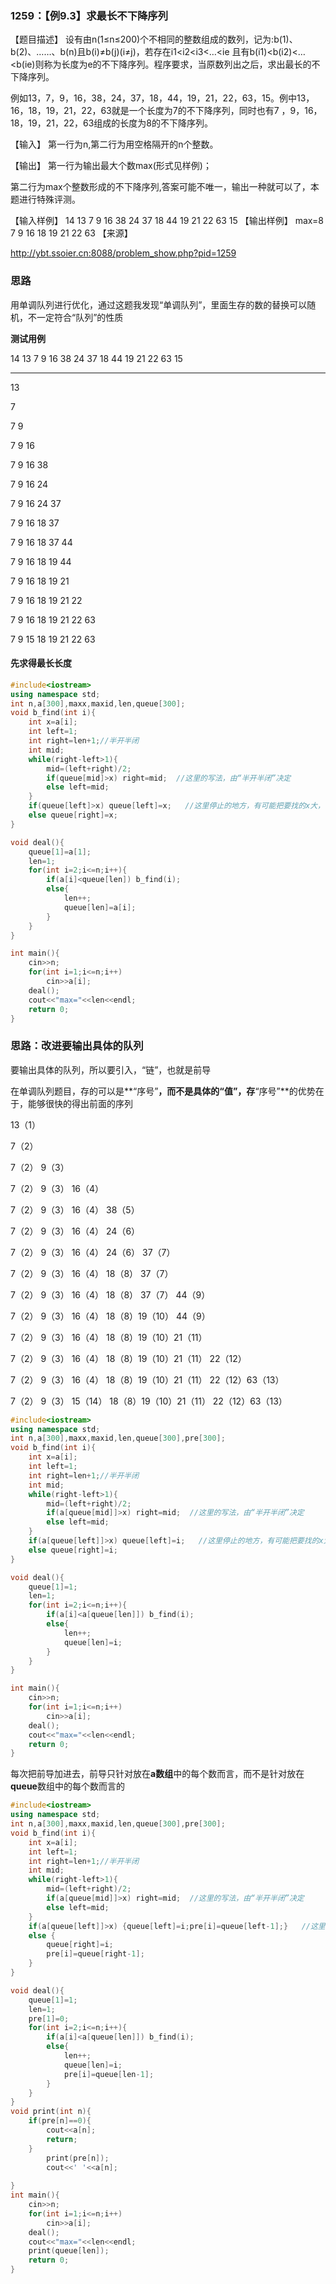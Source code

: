 ### 1259：【例9.3】求最长不下降序列

【题目描述】
设有由n(1≤n≤200)个不相同的整数组成的数列，记为:b(1)、b(2)、……、b(n)且b(i)≠b(j)(i≠j)，若存在i1<i2<i3<…<ie 且有b(i1)<b(i2)<…<b(ie)则称为长度为e的不下降序列。程序要求，当原数列出之后，求出最长的不下降序列。

例如13，7，9，16，38，24，37，18，44，19，21，22，63，15。例中13，16，18，19，21，22，63就是一个长度为7的不下降序列，同时也有7 ，9，16，18，19，21，22，63组成的长度为8的不下降序列。

【输入】
第一行为n,第二行为用空格隔开的n个整数。

【输出】
第一行为输出最大个数max(形式见样例)；

第二行为max个整数形成的不下降序列,答案可能不唯一，输出一种就可以了，本题进行特殊评测。

【输入样例】
14
13 7 9 16 38 24 37 18 44 19 21 22 63 15
【输出样例】
max=8
7 9 16 18 19 21 22 63
【来源】

http://ybt.ssoier.cn:8088/problem_show.php?pid=1259

### 思路

用单调队列进行优化，通过这题我发现“单调队列”，里面生存的数的替换可以随机，不一定符合“队列”的性质

**测试用例**

14
13 7 9 16 38 24 37 18 44 19 21 22 63 15

------------------------------------



13

7

7 9

7 9 16

7 9 16 38

7 9 16 24

7 9 16 24 37

7 9 16 18 37

7 9 16 18 37 44

7 9 16 18 19 44

7 9 16 18 19 21

7 9 16 18 19 21 22

7 9 16 18 19 21 22 63

7 9 15 18 19 21 22 63

#### 先求得最长长度

```c++
#include<iostream>
using namespace std;
int n,a[300],maxx,maxid,len,queue[300];
void b_find(int i){
	int x=a[i];
	int left=1;
	int right=len+1;//半开半闭
	int mid;
	while(right-left>1){
		mid=(left+right)/2;
		if(queue[mid]>x) right=mid;  //这里的写法，由“半开半闭”决定
		else left=mid;
	}
	if(queue[left]>x) queue[left]=x;   //这里停止的地方，有可能把要找的x大，也有可以比要找的x小，所以要做特殊的处理
	else queue[right]=x;
}

void deal(){
	queue[1]=a[1];
	len=1;
	for(int i=2;i<=n;i++){
		if(a[i]<queue[len]) b_find(i);
		else{
			len++;
			queue[len]=a[i];
		}
	}
}

int main(){
	cin>>n;
	for(int i=1;i<=n;i++)
		cin>>a[i];
	deal();
	cout<<"max="<<len<<endl;
	return 0;
}
```

### 思路：改进要输出具体的队列

要输出具体的队列，所以要引入，“链”，也就是前导

在单调队列题目，存的可以是**“序号”**，而不是具体的“值”，存**“序号”**的优势在于，能够很快的得出前面的序列

13（1）

7（2）

7（2） 9（3）

7（2） 9（3） 16（4）

7（2） 9（3） 16（4） 38（5）

7（2） 9（3） 16（4） 24（6）

7（2） 9（3） 16（4） 24（6） 37（7）

7（2） 9（3） 16（4） 18（8） 37（7）

7（2） 9（3） 16（4） 18（8） 37（7） 44（9）

7（2） 9（3） 16（4） 18（8）19（10） 44（9）

7（2） 9（3） 16（4） 18（8）19（10）21（11）

7（2） 9（3） 16（4） 18（8）19（10）21（11） 22（12）

7（2） 9（3） 16（4） 18（8）19（10）21（11） 22（12）63（13）

7（2） 9（3） 15（14） 18（8）19（10）21（11） 22（12）63（13）

```c++
#include<iostream>
using namespace std;
int n,a[300],maxx,maxid,len,queue[300],pre[300];
void b_find(int i){
	int x=a[i];
	int left=1;
	int right=len+1;//半开半闭
	int mid;
	while(right-left>1){
		mid=(left+right)/2;
		if(a[queue[mid]]>x) right=mid;  //这里的写法，由“半开半闭”决定
		else left=mid;
	}
	if(a[queue[left]]>x) queue[left]=i;   //这里停止的地方，有可能把要找的x大，也有可以比要找的x小，所以要做特殊的处理
	else queue[right]=i;
}

void deal(){
	queue[1]=1;
	len=1;
	for(int i=2;i<=n;i++){
		if(a[i]<a[queue[len]]) b_find(i);
		else{
			len++;
			queue[len]=i;
		}
	}
}

int main(){
	cin>>n;
	for(int i=1;i<=n;i++)
		cin>>a[i];
	deal();
	cout<<"max="<<len<<endl;
	return 0;
}
```

每次把前导加进去，前导只针对放在**a数组**中的每个数而言，而不是针对放在**queue**数组中的每个数而言的

```c++
#include<iostream>
using namespace std;
int n,a[300],maxx,maxid,len,queue[300],pre[300];
void b_find(int i){
	int x=a[i];
	int left=1;
	int right=len+1;//半开半闭
	int mid;
	while(right-left>1){
		mid=(left+right)/2;
		if(a[queue[mid]]>x) right=mid;  //这里的写法，由“半开半闭”决定
		else left=mid;
	}
	if(a[queue[left]]>x) {queue[left]=i;pre[i]=queue[left-1];}   //这里停止的地方，有可能把要找的x大，也有可以比要找的x小，所以要做特殊的处理
	else {
		queue[right]=i;
		pre[i]=queue[right-1];
	}
}

void deal(){
	queue[1]=1;
	len=1;
	pre[1]=0;
	for(int i=2;i<=n;i++){
		if(a[i]<a[queue[len]]) b_find(i);
		else{
			len++;
			queue[len]=i;
			pre[i]=queue[len-1];
		}
	}
}
void print(int n){
	if(pre[n]==0){
		cout<<a[n];
		return;
	}
		print(pre[n]);
		cout<<' '<<a[n];	
	
}
int main(){
	cin>>n;
	for(int i=1;i<=n;i++)
		cin>>a[i];
	deal();
	cout<<"max="<<len<<endl;
	print(queue[len]);
	return 0;
}
```


